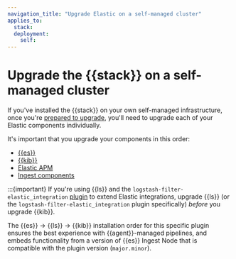 ```yaml
---
navigation_title: "Upgrade Elastic on a self-managed cluster"
applies_to:
  stack:
  deployment:
    self:
---
```


# Upgrade the {{stack}} on a self-managed cluster

If you've installed the {{stack}} on your own self-managed infrastructure, once you're [prepared to upgrade](/deploy-manage/upgrade/prepare-to-upgrade.md), you'll need to upgrade each of your Elastic components individually. 

It's important that you upgrade your components in this order: 
* [{{es}}](/deploy-manage/upgrade/deployment-or-cluster/elasticsearch.md)
* [{{kib}}](/deploy-manage/upgrade/deployment-or-cluster/kibana.md)
* [Elastic APM](../../../solutions/observability/apps/upgrade.md)
* [Ingest components](/deploy-manage/upgrade/ingest-components.md)

:::{important}
If you're using {{ls}} and the `logstash-filter-elastic_integration` [plugin](logstash-docs-md://lsr/plugins-filters-elastic_integration.md) to extend Elastic integrations, upgrade {{ls}} (or the `logstash-filter-elastic_integration` plugin specifically) *before* you upgrade {{kib}}.

The {{es}} → {{ls}} → {{kib}} installation order for this specific plugin ensures the best experience with {{agent}}-managed pipelines, and embeds functionality from a version of {{es}} Ingest Node that is compatible with the plugin version (`major.minor`).
